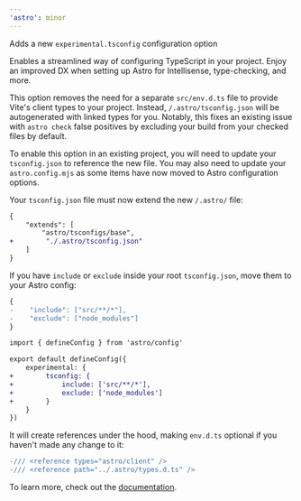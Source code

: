 ```yaml
---
'astro': minor
---
```


Adds a new `experimental.tsconfig` configuration option

Enables a streamlined way of configuring TypeScript in your project. Enjoy an improved DX when setting up Astro for Intellisense, type-checking, and more.

This option removes the need for a separate `src/env.d.ts` file to provide Vite's client types to your project. Instead, `/.astro/tsconfig.json` will be autogenerated with linked types for you. Notably, this fixes an existing issue with `astro check` false positives by excluding your build from your checked files by default.

To enable this option in an existing project, you will need to update your `tsconfig.json` to reference the new file. You may also need to update your `astro.config.mjs` as some items have now moved to Astro configuration options.

Your `tsconfig.json` file must now extend the new `/.astro/` file:

```diff
{
    "extends": [
        "astro/tsconfigs/base", 
+        "./.astro/tsconfig.json"
    ]
}
```

If you have `include` or `exclude` inside your root `tsconfig.json`, move them to your Astro config:

```diff
{
-    "include": ["src/**/*"],
-    "exclude": ["node_modules"]
}
```

```diff
import { defineConfig } from 'astro/config'

export default defineConfig({
    experimental: {
+        tsconfig: {
+            include: ['src/**/*'],
+            exclude: ['node_modules']
+        }
    }
})
```

It will create references under the hood, making `env.d.ts` optional if you haven't made any change to it:

```diff
-/// <reference types="astro/client" />
-/// <reference path="../.astro/types.d.ts" />
```

To learn more, check out the [documentation](https://docs.astro.build/en/reference/configuration-reference/#experimentaltypescript).